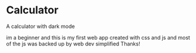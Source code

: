 # Calculator
A calculator with dark mode 
 
 
im a beginner and this is my first web app created with css and js and most of the js was backed up by web dev simplified
Thanks!
